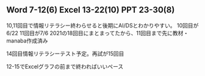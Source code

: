 Word 7-12(6)
Excel 13-22(10)
PPT 23-30(8)
---

10,11回目で情報リテラシー終わらせると後期にAI/DSとわかりやすい。
10回目が6/22
11回目が7/6
2021の18回目にまとまってたから、11回目まで先に教材・manaba作成済み

14回目情報リテラシーテスト予定。再試が15回目



12-15でExcelグラフの前まで終わればいいペース

